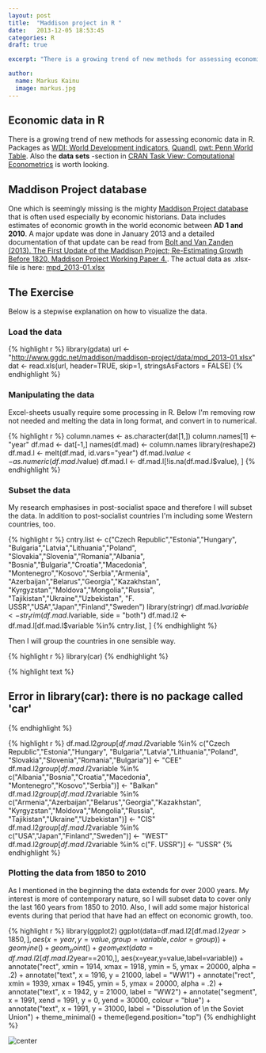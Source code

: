 ```yaml
---
layout: post
title:  "Maddison project in R "
date:   2013-12-05 18:53:45
categories: R
draft: true

excerpt: "There is a growing trend of new methods for assessing economic data in R"

author:
  name: Markus Kainu
  image: markus.jpg
---
```


## Economic data in R

There is a growing trend of new methods for assessing economic data in R. Packages as [WDI: World Development indicators](https://github.com/vincentarelbundock/WDI), [Quandl](http://www.quandl.com/help/packages/r), [pwt: Penn World Table](http://cran.r-project.org/web/packages/pwt/index.html). Also the **data sets** -section in [CRAN Task View: Computational Econometrics](http://cran.r-project.org/web/views/Econometrics.html) is worth looking.

## Maddison Project database

One which is seemingly missing is the mighty [Maddison Project database](http://www.ggdc.net/maddison/maddison-project/home.htm) that is often used especially by economic historians. Data includes estimates of economic growth in the world economic between **AD 1 and 2010**. A major update was done in January 2013 and a detailed documentation of that update can be read from [Bolt and Van Zanden (2013). The First Update of the Maddison Project; Re-Estimating Growth Before 1820, Maddison Project Working Paper 4.](http://www.ggdc.net/maddison/maddison-project/publications/wp4.pdf). The actual data as .xlsx-file is here: [mpd_2013-01.xlsx](http://www.ggdc.net/maddison/maddison-project/data/mpd_2013-01.xlsx)

## The Exercise

Below is a stepwise explanation on how to visualize the data.

### Load the data


{% highlight r %}
library(gdata)
url <- "http://www.ggdc.net/maddison/maddison-project/data/mpd_2013-01.xlsx"
dat <- read.xls(url, header=TRUE, skip=1, stringsAsFactors = FALSE)
{% endhighlight %}

### Manipulating the data

Excel-sheets usually require some processing in R. Below I'm removing row not needed and melting the data in long format, and convert in to numerical.



{% highlight r %}
column.names <- as.character(dat[1,])
column.names[1] <- "year"
df.mad <- dat[-1,]
names(df.mad) <- column.names
library(reshape2)
df.mad.l <- melt(df.mad, id.vars="year")
df.mad.l$value <- as.numeric(df.mad.l$value)
df.mad.l <- df.mad.l[!is.na(df.mad.l$value), ]
{% endhighlight %}

### Subset the data

My research emphasises in post-socialist space and therefore I will subset the data. In addition to post-socialist countries I'm including some Western countries, too.


{% highlight r %}
cntry.list <- c("Czech Republic","Estonia","Hungary",
               "Bulgaria","Latvia","Lithuania","Poland",
               "Slovakia","Slovenia","Romania","Albania",
               "Bosnia","Bulgaria","Croatia","Macedonia",
               "Montenegro","Kosovo","Serbia","Armenia",
               "Azerbaijan","Belarus","Georgia","Kazakhstan",
               "Kyrgyzstan","Moldova","Mongolia","Russia",
               "Tajikistan","Ukraine","Uzbekistan",
               "F. USSR","USA","Japan","Finland","Sweden")
library(stringr)
df.mad.l$variable <-str_trim(df.mad.l$variable, side = "both")
df.mad.l2 <- df.mad.l[df.mad.l$variable %in% cntry.list, ]
{% endhighlight %}

Then I will group the countries in one sensible way.


{% highlight r %}
library(car)
{% endhighlight %}



{% highlight text %}
## Error in library(car): there is no package called 'car'
{% endhighlight %}



{% highlight r %}
df.mad.l2$group[df.mad.l2$variable %in% c("Czech Republic","Estonia","Hungary",
                                          "Bulgaria","Latvia","Lithuania","Poland",
                                          "Slovakia","Slovenia","Romania","Bulgaria")] <- "CEE"
df.mad.l2$group[df.mad.l2$variable %in% c("Albania","Bosnia","Croatia","Macedonia",
                                          "Montenegro","Kosovo","Serbia")] <- "Balkan"
df.mad.l2$group[df.mad.l2$variable %in% c("Armenia","Azerbaijan","Belarus","Georgia","Kazakhstan",
                                          "Kyrgyzstan","Moldova","Mongolia","Russia",
                                          "Tajikistan","Ukraine","Uzbekistan")] <- "CIS"
df.mad.l2$group[df.mad.l2$variable %in% c("USA","Japan","Finland","Sweden")] <- "WEST"
df.mad.l2$group[df.mad.l2$variable %in% c("F. USSR")] <- "USSR"
{% endhighlight %}

### Plotting the data from 1850 to 2010

As I mentioned in the beginning the data extends for over 2000 years. My interest is more of contemporary nature, so I will subset data to cover only the last 160 years from 1850 to 2010. Also, I will add some major historical events during that period that have had an effect on economic growth, too.


{% highlight r %}
library(ggplot2)
ggplot(data=df.mad.l2[df.mad.l2$year > 1850, ],
       aes(x=year,y=value,group=variable,color=group)) +
  geom_line() + geom_point() +
  geom_text(data=df.mad.l2[df.mad.l2$year==2010,],
            aes(x=year,y=value,label=variable)) +
  annotate("rect", xmin = 1914, xmax = 1918, ymin = 5, ymax = 20000,
  alpha = .2) +
  annotate("text", x = 1916, y = 21000, label = "WW1") +
  annotate("rect", xmin = 1939, xmax = 1945, ymin = 5, ymax = 20000,
  alpha = .2) +
  annotate("text", x = 1942, y = 21000, label = "WW2") +
  annotate("segment", x = 1991, xend = 1991, y = 0, yend = 30000,
  colour = "blue") +
  annotate("text", x = 1991, y = 31000, label = "Dissolution of \n the Soviet Union") +
  theme_minimal() +
  theme(legend.position="top")
{% endhighlight %}

![center](/figs/2013-12-05-maddison-data/maddison5-1.png) 




[jekyll-gh]: https://github.com/mojombo/jekyll
[jekyll]:    http://jekyllrb.com
